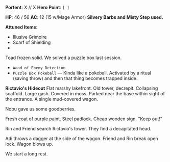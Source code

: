 **Portent**: X // X
**Hero Point**: `[ ]`

**HP**: 46 / 56
**AC**: 12 (15 w/Mage Armor)
**Silvery Barbs and Misty Step used.**

**Attuned Items**:
- Illusive Grimoire
- Scarf of Shielding
- 

Toad frozen solid. We solved a puzzle box last session.

- `Wand of Enemy Detection`
- `Puzzle Box Pokeball` — Kinda like a pokeball. Activated by a ritual (saving throw) and then that thing becomes trapped inside.

**Rictavio's Hideout**
Flat marshy lakefront. Old tower, decrepit. Collapsing scaffold. Large gash. Covered in moss. Parked near the base within sight of the entrance. A single mud-covered wagon.

Nobu gave us some goodberries.

Fresh coat of purple paint. Steel padlock. Cheap wooden sign. "Keep out!"

Rin and Friend search Rictavio's tower. They find a decapitated head.

Adi throws a dagger at the side of the wagon. Friend and Rin break open lock. Wagon blows up.

We start a long rest.